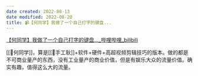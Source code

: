 ```yaml
---
date created: 2022-08-13
date modified: 2022-08-20
title: 📹【何同学】我做了一个自己打字的键盘...
---
```


[【何同学】我做了一个自己打字的键盘..._哔哩哔哩_bilibili](https://www.bilibili.com/video/BV1W14y1b7Mq)

[[🧑何同学]]，算是[[🧑手工耿]]+软件+硬件+高超视频剪辑技巧的版本。做的都是不可商业量产的东西，没有工业量产的商业价值，但是有娱乐大众的流量价值。确实有趣，值得这么大的流量。
